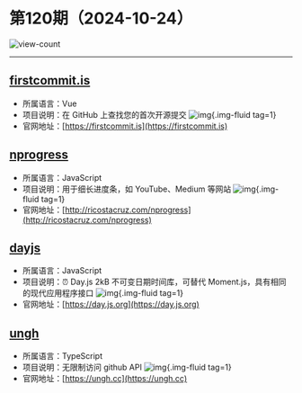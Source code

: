 # 第120期（2024-10-24）

![view-count](https://count.getloli.com/@xiaoxuan6-weekly-20241024)

---
## [firstcommit.is](https://github.com/danielroe/firstcommit.is)
- 所属语言：Vue
- 项目说明：在 GitHub 上查找您的首次开源提交
![img](https://ghfast.top/https://raw.githubusercontent.com/xiaoxuan6/weekly/main/docs/static/images/2024-10-24/1729750963.png){.img-fluid tag=1}
- 官网地址：[https://firstcommit.is](https://firstcommit.is)

## [nprogress](https://github.com/rstacruz/nprogress)
- 所属语言：JavaScript
- 项目说明：用于细长进度条，如 YouTube、Medium 等网站
![img](https://ghfast.top/https://raw.githubusercontent.com/xiaoxuan6/weekly/main/docs/static/images/2024-10-24/1729751094.png){.img-fluid tag=1}
- 官网地址：[http://ricostacruz.com/nprogress](http://ricostacruz.com/nprogress)

## [dayjs](https://github.com/iamkun/dayjs)
- 所属语言：JavaScript
- 项目说明：⏰ Day.js 2kB 不可变日期时间库，可替代 Moment.js，具有相同的现代应用程序接口
![img](https://ghfast.top/https://raw.githubusercontent.com/xiaoxuan6/weekly/main/docs/static/images/2024-10-24/1729751378.png){.img-fluid tag=1}
- 官网地址：[https://day.js.org](https://day.js.org)

## [ungh](https://github.com/unjs/ungh)
- 所属语言：TypeScript
- 项目说明：无限制访问 github API
![img](https://ghfast.top/https://raw.githubusercontent.com/xiaoxuan6/weekly/main/docs/static/images/2024-10-24/1729757778.png){.img-fluid tag=1}
- 官网地址：[https://ungh.cc](https://ungh.cc)
